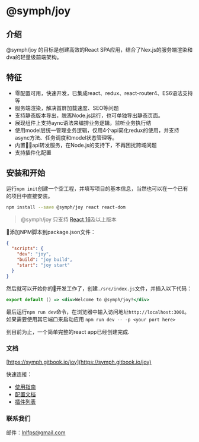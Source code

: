 
# @symph/joy

## 介绍

@symph/joy 的目标是创建高效的React SPA应用，结合了Nex.js的服务端渲染和dva的轻量级前端架构。

## 特征
 
- 零配置可用，快速开发，已集成react、redux、react-router4、ES6语法支持等
- 服务端渲染，解决首屏加载速度、SEO等问题
- 支持静态版本导出，脱离Node.js运行，也可单独导出静态页面。
- 展现组件上支持aync语法来编排业务逻辑，监听业务执行结
- 使用model层统一管理业务逻辑，仅用4个api简化redux的使用，并支持async方法、任务调度和model状态管理等。
- 内置api转发服务，在Node.js的支持下，不再困扰跨域问题
- 支持插件化配置

## 安装和开始

运行`npm init`创建一个空工程，并填写项目的基本信息，当然也可以在一个已有的项目中直接安装。

```bash
npm install --save @symph/joy react react-dom
```

> @symph/joy 只支持 [React 16](https://reactjs.org/blog/2017/09/26/react-v16.0.html)及以上版本

添加NPM脚本到package.json文件：

```json
{
  "scripts": {
    "dev": "joy",
    "build": "joy build",
    "start": "joy start"
  }
}
```

然后就可以开始你的开发工作了，创建`./src/index.js`文件，并插入以下代码：

```jsx
export default () => <div>Welcome to @symph/joy!</div>
```

最后运行`npm run dev`命令，在浏览器中输入访问地址`http://localhost:3000`。如果需要使用其它端口来启动应用 `npm run dev -- -p <your port here>`

到目前为止，一个简单完整的react app已经创建完成.

### 文档

[https://symph.gitbook.io/joy](https://symph.gitbook.io/joy)

快速连接：

- [使用指南](https://symph.gitbook.io/joy/docs/guide/getting-started)
- [配置文档](https://symph.gitbook.io/joy/docs/guide/configurations)
- [插件列表](https://symph.gitbook.io/joy/docs/guide/configurations)

### 联系我们

邮件：lnlfps@gmail.com